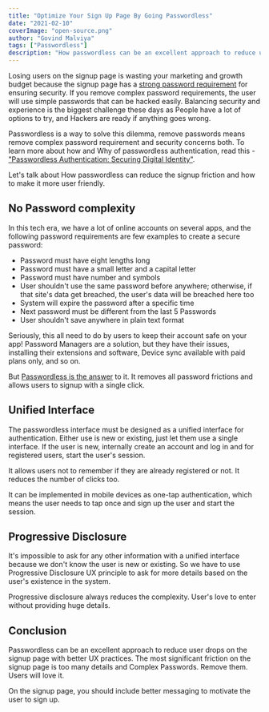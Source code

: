 ```yaml
---
title: "Optimize Your Sign Up Page By Going Passwordless"
date: "2021-02-10"
coverImage: "open-source.png"
author: "Govind Malviya"
tags: ["Passwordless"]
description: "How passwordless can be an excellent approach to reduce user drops on the signup page with better UX practices."
---
```


Losing users on the signup page is wasting your marketing and growth budget because the signup page has a [strong password requirement](https://www.loginradius.com/blog/async/password-security-best-practices-compliance/) for ensuring security. If you remove complex password requirements, the user will use simple passwords that can be hacked easily. Balancing security and experience is the biggest challenge these days as People have a lot of options to try, and Hackers are ready if anything goes wrong.

Passwordless is a way to solve this dilemma, remove passwords means remove complex password requirement and security concerns both. To learn more about how and Why of passwordless authentication, read this - ["Passwordless Authentication: Securing Digital Identity"](https://www.loginradius.com/blog/start-with-identity/2019/10/passwordless-authentication-the-future-of-identity-and-security/).

Let's talk about How passwordless can reduce the signup friction and how to make it more user friendly.

## No Password complexity

In this tech era, we have a lot of online accounts on several apps, and the following password requirements are few examples to create a secure password:

- Password must have eight lengths long
- Password must have a small letter and a capital letter 
- Password must have number and symbols 
- User shouldn't use the same password before anywhere; otherwise, if that site's data get breached, the user's data will be breached here too
- System will expire the password after a specific time 
- Next password must be different from the last 5 Passwords 
- User shouldn't save anywhere in plain text format

Seriously, this all need to do by users to keep their account safe on your app! Password Managers are a solution, but they have their issues, installing their extensions and software, Device sync available with paid plans only, and so on. 

But [Passwordless is the answer](https://www.loginradius.com/passwordless-login/) to it. It removes all password frictions and allows users to signup with a single click. 

## Unified Interface 

The passwordless interface must be designed as a unified interface for authentication. Either use is new or existing, just let them use a single interface. If the user is new, internally create an account and log in and for registered users, start the user's session. 

It allows users not to remember if they are already registered or not. It reduces the number of clicks too.

It can be implemented in mobile devices as one-tap authentication, which means the user needs to tap once and sign up the user and start the session. 

## Progressive Disclosure 

It's impossible to ask for any other information with a unified interface because we don't know the user is new or existing. So we have to use Progressive Disclosure UX principle to ask for more details based on the user's existence in the system. 

Progressive disclosure always reduces the complexity. User's love to enter without providing huge details. 

## Conclusion

Passwordless can be an excellent approach to reduce user drops on the signup page with better UX practices. The most significant friction on the signup page is too many details and Complex Passwords. Remove them. Users will love it. 

On the signup page, you should include better messaging to motivate the user to sign up.
